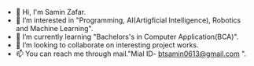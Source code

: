 - 👋 Hi, I'm Samin Zafar.
- 👀 I’m interested in "Programming, AI(Artigficial Intelligence), Robotics and Machine Learning".
- 🌱 I’m currently learning "Bachelors's in Computer Application(BCA)".
- 💞️ I’m looking to collaborate on interesting project works.
- 📫 You can reach me through mail."Mial ID- btsamin0613@gmail.com ".

<!---
Samin0613/Samin0613 is a ✨ special ✨ repository because its `README.md` (this file) appears on your GitHub profile.
You can click the Preview link to take a look at your changes.
--->
